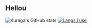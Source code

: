 ## Hellou

![Kuraga's GitHub stats](https://github-readme-stats.vercel.app/api?username=Piola-l&show_icons=true&theme=merko&rank_icon=github&line_height=35)
[![Langs i use](https://github-readme-stats.vercel.app/api/top-langs/?username=Piola-l&layout=donut&show_icons=true&theme=merko)](https://github.com/anuraghazra/github-readme-stats)
